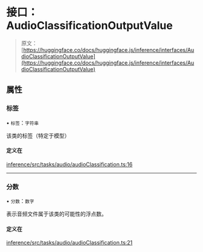 # 接口：AudioClassificationOutputValue

> 原文：[https://huggingface.co/docs/huggingface.js/inference/interfaces/AudioClassificationOutputValue](https://huggingface.co/docs/huggingface.js/inference/interfaces/AudioClassificationOutputValue)

## 属性

### 标签

• `标签`：`字符串`

该类的标签（特定于模型）

#### 定义在

[inference/src/tasks/audio/audioClassification.ts:16](https://github.com/huggingface/huggingface.js/blob/main/packages/inference/src/tasks/audio/audioClassification.ts#L16)

* * *

### 分数

• `分数`：`数字`

表示音频文件属于该类的可能性的浮点数。

#### 定义在

[inference/src/tasks/audio/audioClassification.ts:21](https://github.com/huggingface/huggingface.js/blob/main/packages/inference/src/tasks/audio/audioClassification.ts#L21)

